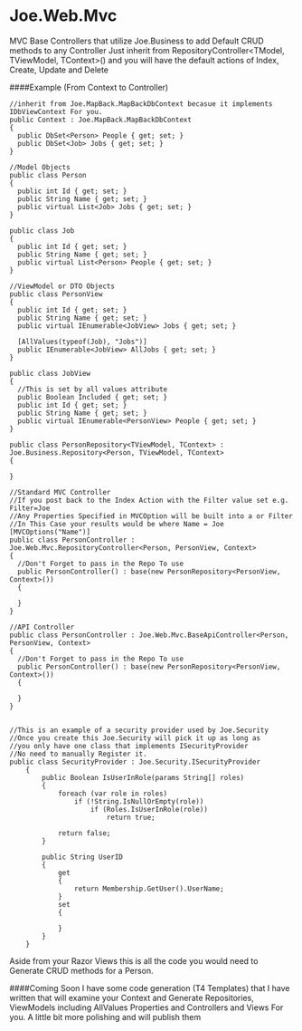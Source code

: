 Joe.Web.Mvc
===========

MVC Base Controllers that utilize Joe.Business to add Default CRUD methods to any Controller
Just inherit from RepositoryController<TModel, TViewModel, TContext>() and you will have the default actions of Index,
Create, Update and Delete

####Example (From Context to Controller)

```
//inherit from Joe.MapBack.MapBackDbContext becasue it implements IDbViewContext For you.
public Context : Joe.MapBack.MapBackDbContext
{
  public DbSet<Person> People { get; set; }
  public DbSet<Job> Jobs { get; set; }
}

//Model Objects
public class Person 
{
  public int Id { get; set; }
  public String Name { get; set; }
  public virtual List<Job> Jobs { get; set; }
}

public class Job
{
  public int Id { get; set; }
  public String Name { get; set; }
  public virtual List<Person> People { get; set; }
}

//ViewModel or DTO Objects
public class PersonView
{
  public int Id { get; set; }
  public String Name { get; set; }
  public virtual IEnumerable<JobView> Jobs { get; set; }
  
  [AllValues(typeof(Job), "Jobs")]
  public IEnumerable<JobView> AllJobs { get; set; }
}

public class JobView
{
  //This is set by all values attribute
  public Boolean Included { get; set; }
  public int Id { get; set; }
  public String Name { get; set; }
  public virtual IEnumerable<PersonView> People { get; set; }
}

public class PersonRepository<TViewModel, TContext> : Joe.Business.Repository<Person, TViewModel, TContext>
{

}

//Standard MVC Controller
//If you post back to the Index Action with the Filter value set e.g. Filter=Joe
//Any Properties Specified in MVCOption will be built into a or Filter
//In This Case your results would be where Name = Joe
[MVCOptions("Name")]
public class PersonController : Joe.Web.Mvc.RepositoryController<Person, PersonView, Context>
{
  //Don't Forget to pass in the Repo To use
  public PersonController() : base(new PersonRepository<PersonView, Context>())
  {
  
  }
}

//API Controller
public class PersonController : Joe.Web.Mvc.BaseApiController<Person, PersonView, Context>
{
  //Don't Forget to pass in the Repo To use
  public PersonController() : base(new PersonRepository<PersonView, Context>())
  {
  
  }
}


//This is an example of a security provider used by Joe.Security
//Once you create this Joe.Security will pick it up as long as 
//you only have one class that implements ISecurityProvider
//No need to manually Register it.
public class SecurityProvider : Joe.Security.ISecurityProvider
    {
        public Boolean IsUserInRole(params String[] roles)
        {
            foreach (var role in roles)
                if (!String.IsNullOrEmpty(role))
                    if (Roles.IsUserInRole(role))
                        return true;

            return false;
        }

        public String UserID
        {
            get
            {
                return Membership.GetUser().UserName;
            }
            set
            {

            }
        }
    }

```

Aside from your Razor Views this is all the code you would need to Generate CRUD methods for a Person.

####Coming Soon
I have some code generation (T4 Templates) that I have written that will examine your Context and Generate Repositories, ViewModels including AllValues Properties and Controllers and Views For you.
A little bit more polishing and will publish them
